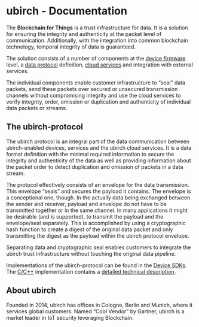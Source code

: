 # ubirch - Documentation

The **Blockchain for Things** is a trust infrastructure for data. It is a solution for ensuring the  integrity 
and authenticity at the packet level of communication. Additionally, with the integration into common blockchain 
technology, temporal integrity of data is guaranteed.

The solution consists of a number of components at the [device firmware](sdk) level, a 
[data protocol](#the-ubirch-protocol) definition, [cloud services](cloud-services) and 
integration with external services. 

The individual components enable customer infrastructure to “seal” data packets, send these packets over secured or 
unsecured transmission channels without compromising integrity and use the cloud services to verify integrity, order, 
omission or duplication and authenticity of individual data packets or streams.

## The ubirch-protocol

The ubirch protocol is an integral part of the data communication between ubirch-enabled devices, services and the ubirch 
cloud services. It is a data format definition with the minimal required information to secure the integrity and 
authenticity of the data as well as providing information about the packet order to detect duplication and omission of 
packets in a data stream.

The protocol effectively consists of an envelope for the data transmission. This envelope “seals” and secures the payload 
it contains. The envelope is a conceptional one, though. In the actually data being exchanged between the sender 
and receiver, payload and envelope do not have to be transmitted together or in the same channel. In many applications 
it might be desirable (and is supported), to transmit the payload and the envelope/seal separately. This is accomplished 
by using a cryptographic hash function to create a digest of the original data packet and only transmitting the digest as 
the payload within the ubirch protocol envelope.
 
Separating data and cryptographic seal enables customers to integrate the ubirch trust infrastructure without touching 
the original data pipeline.

Implementations of the ubirch-protocol can be found in the [Device SDKs](sdk). 
The [C/C++](https://github.com/ubirch/ubirch-protocol) implementation contains a [detailed technical description](https://github.com/ubirch/ubirch-protocol/blob/master/README.md#basic-message-format).

## About ubirch

Founded in 2014, ubirch has offices in Cologne, Berlin and Munich, where it services global customers. Named “Cool Vendor” by
Gartner, ubirch is a market leader in IoT security leveraging Blockchain.
